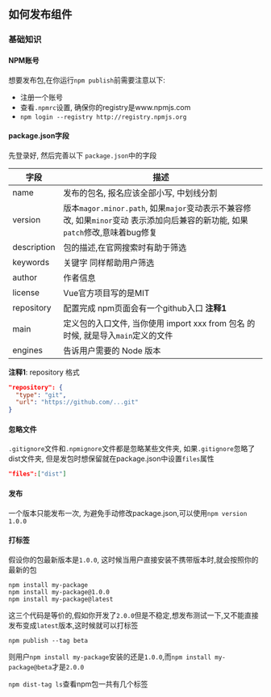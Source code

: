 ## 如何发布组件

### 基础知识

#### NPM账号

想要发布包,在你运行`npm publish`前需要注意以下:

+ 注册一个账号
+ 查看`.npmrc`设置, 确保你的registry是www.npmjs.com
+ `npm login --registry http://registry.npmjs.org`

#### package.json字段

先登录好, 然后完善以下 `package.json`中的字段

| 字段        | 描述                                                         |
| ----------- | ------------------------------------------------------------ |
| name        | 发布的包名, 报名应该全部小写, 中划线分割                     |
| version     | 版本`magor.minor.path`, 如果`major`变动表示不兼容修改, 如果`minor`变动 表示添加向后兼容的新功能, 如果`patch`修改,意味着bug修复 |
| description | 包的描述,在官网搜索时有助于筛选                              |
| keywords    | 关键字 同样帮助用户筛选                                      |
| author      | 作者信息                                                     |
| license     | Vue官方项目写的是MIT                                         |
| repository  | 配置完成 npm页面会有一个github入口 **注释1**                 |
| main        | 定义包的入口文件, 当你使用 import xxx from 包名 的时候, 就是导入`main`定义的文件 |
| engines     | 告诉用户需要的 Node 版本                                     |

**注释1**: repository 格式

```json
"repository": {
  "type": "git",
  "url": "https://github.com/...git"
}
```

#### 忽略文件

`.gitignore`文件和`.npmignore`文件都是忽略某些文件夹, 如果`.gitignore`忽略了dist文件夹, 但是发包时想保留就在package.json中设置`files`属性

```json
"files":["dist"]
```

#### 发布

一个版本只能发布一次, 为避免手动修改package.json,可以使用`npm version 1.0.0`

#### 打标签

假设你的包最新版本是`1.0.0`, 这时候当用户直接安装不携带版本时,就会按照你的最新的包

```shell
npm install my-package
npm install my-package@1.0.0
npm install my-package@latest
```

这三个代码是等价的,假如你开发了`2.0.0`但是不稳定,想发布测试一下,又不能直接发布变成`latest`版本,这时候就可以打标签

```shell
npm publish --tag beta
```

则用户`npm install my-package`安装的还是`1.0.0`,而`npm install my-package@beta`才是`2.0.0`

`npm dist-tag ls`查看npm包一共有几个标签



